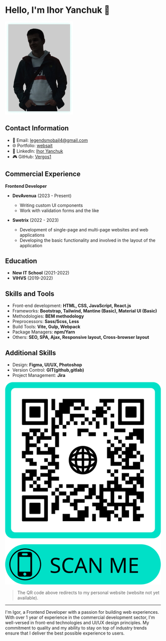 # Hello, I'm Ihor Yanchuk 👋

![Ihor Yanchuk](image/my-image.png)

## Contact Information
- 📧 Email: [legendsmobajl4@gmail.com](mailto:legendsmobajl4@gmail.com)
- 🌐 Portfolio: [websait](http://yanchuk.vinnytsia.ua/)
- 💼 LinkedIn: [Ihor Yanchuk](https://www.linkedin.com/in/ihor-yanchuk-248a64268/edit/forms/intro/new/?profileFormEntryPoint=PROFILE_SECTION)
- 🎮 GitHub: [Vergos1](https://github.com/Vergos1)

## Commercial Experience
**Frontend Developer**
- **DevAvenua** (2023 - Present)
    - Writing custom UI components
    - Work with validation forms and the like

- **Swetrix** (2022 - 2023)
    - Development of single-page and multi-page websites and web applications
    - Developing the basic functionality and involved in the layout of the application

## Education
- **New IT School** (2021-2022)
- **VIHVS** (2019-2022)

## Skills and Tools
- Front-end development: **HTML, CSS, JavaScript, React.js**
- Frameworks: **Bootstrap, Tailwind, Mantine (Basic), Material UI (Basic)**
- Methodologies: **BEM methodology**
- Preprocessors: **Sass/Scss, Less**
- Build Tools: **Vite, Gulp, Webpack**
- Package Managers: **npm/Yarn**
- Others: **SEO, SPA, Ajax, Responsive layout, Cross-browser layout**

## Additional Skills
- Design: **Figma, UI/UX, Photoshop**
- Version Control: **GIT(github,gitlab)**
- Project Management: **Jira**

![QR Code](image/qr-portfolio.svg)

> The QR code above redirects to my personal website (website not yet available).

---

I'm Igor, a Frontend Developer with a passion for building web experiences. With over 1 year of experience in the commercial development sector, I'm well-versed in front-end technologies and UI/UX design principles. My commitment to quality and my ability to stay on top of industry trends ensure that I deliver the best possible experience to users.
